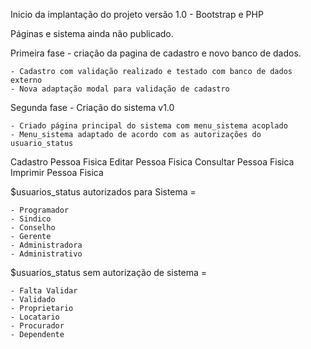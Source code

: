 Inicio da implantação do projeto versão 1.0 - Bootstrap e PHP 

Páginas e sistema ainda não publicado. 

Primeira fase - criação da pagina de cadastro e novo banco de dados.

	- Cadastro com validação realizado e testado com banco de dados externo
	- Nova adaptação modal para validação de cadastro
	  

Segunda fase - Criação do sistema v1.0 

	- Criado página principal do sistema com menu_sistema acoplado
	- Menu_sistema adaptado de acordo com as autorizações do usuario_status

Cadastro Pessoa Fisica 
Editar Pessoa Fisica 
Consultar Pessoa Fisica
Imprimir Pessoa Fisica 


$usuarios_status autorizados para Sistema = 

	- Programador
	- Sindico 
	- Conselho 
	- Gerente
	- Administradora
	- Administrativo 

$usuarios_status sem autorização de sistema = 

	- Falta Validar 
	- Validado
	- Proprietario
	- Locatario 
	- Procurador 
	- Dependente
